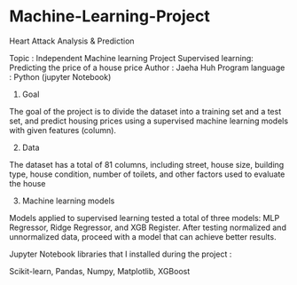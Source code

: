 # Machine-Learning-Project
Heart Attack Analysis &amp; Prediction

Topic : Independent Machine learning Project
Supervised learning: Predicting the price of a house price
Author : Jaeha Huh
Program language : Python (jupyter Notebook)

1. Goal

The goal of the project is to divide the dataset into a training set and a test set, and predict housing prices using a supervised machine learning models with given features (column).

2. Data

The dataset has a total of 81 columns, including street, house size, building type, house condition, number of toilets, and other factors used to evaluate the house

3. Machine learning models

Models applied to supervised learning tested a total of three models: MLP Regressor, Ridge Regressor, and XGB Register. After testing normalized and unnormalized data, proceed with a model that can achieve better results.

Jupyter Notebook libraries that I installed during the project :

Scikit-learn, Pandas, Numpy, Matplotlib, XGBoost
